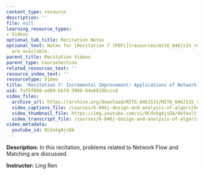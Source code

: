 ```yaml
---
content_type: resource
description: ''
file: null
learning_resource_types:
- Videos
optional_tab_title: Recitation Notes
optional_text: Notes for [Recitation 7 (PDF)](resources/mit6_046js15_recitation7)
  are available.
parent_title: Recitation Videos
parent_type: CourseSection
related_resources_text: ''
resource_index_text: ''
resourcetype: Video
title: 'Recitation 7: Incremental Improvement: Applications of Network Flow & Matching'
uid: faf5f000-ed69-bbf4-3966-64e6819bcccd
video_files:
  archive_url: https://archive.org/download/MIT6.046JS15/MIT6_046JS15_rec07_300k.mp4
  video_captions_file: /courses/6-046j-design-and-analysis-of-algorithms-spring-2015/60e1b9754f445060802097a0e6e27338_0CdxkgAjsDA.vtt
  video_thumbnail_file: https://img.youtube.com/vi/0CdxkgAjsDA/default.jpg
  video_transcript_file: /courses/6-046j-design-and-analysis-of-algorithms-spring-2015/463e10f01b568ea52209a8ca180ccd2e_0CdxkgAjsDA.pdf
video_metadata:
  youtube_id: 0CdxkgAjsDA
---
```


**Description:** In this recitation, problems related to Network Flow and Matching are discussed.

**Instructor:** Ling Ren
